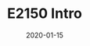 ---
date: 2020-01-15
title: E2150 Intro
video_id: G-XSFCl4w_s
description: Test desc
categories:
  - Bugs
type: Video
set: Test Set
set_order: 5
---